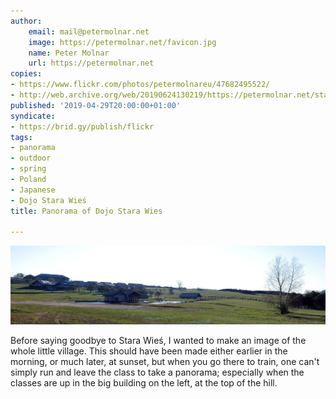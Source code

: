```yaml
---
author:
    email: mail@petermolnar.net
    image: https://petermolnar.net/favicon.jpg
    name: Peter Molnar
    url: https://petermolnar.net
copies:
- https://www.flickr.com/photos/petermolnareu/47682495522/
- http://web.archive.org/web/20190624130219/https://petermolnar.net/stara-wies-dojo-panorama/
published: '2019-04-29T20:00:00+01:00'
syndicate:
- https://brid.gy/publish/flickr
tags:
- panorama
- outdoor
- spring
- Poland
- Japanese
- Dojo Stara Wieś
title: Panorama of Dojo Stara Wies

---
```


![](stara-wies-dojo-panorama.jpg)

Before saying goodbye to Stara Wieś, I wanted to make an image of the
whole little village. This should have been made either earlier in the
morning, or much later, at sunset, but when you go there to train, one
can't simply run and leave the class to take a panorama; especially when
the classes are up in the big building on the left, at the top of the
hill.